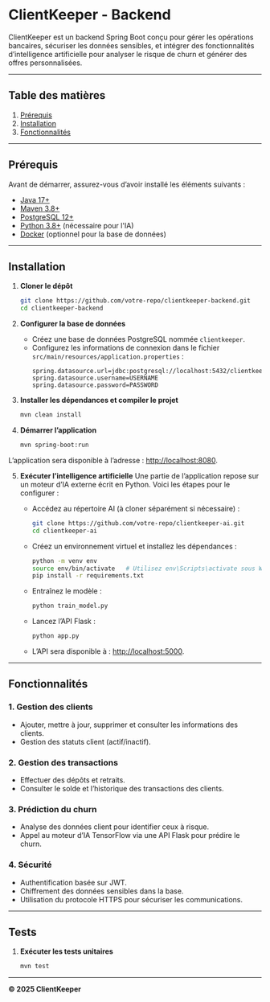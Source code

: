# ClientKeeper - Backend

ClientKeeper est un backend Spring Boot conçu pour gérer les opérations bancaires, sécuriser les données sensibles, et intégrer des fonctionnalités d’intelligence artificielle pour analyser le risque de churn et générer des offres personnalisées.

---

## **Table des matières**
1. [Prérequis](#prérequis)
2. [Installation](#installation)
3. [Fonctionnalités](#fonctionnalités)

---

## **Prérequis**
Avant de démarrer, assurez-vous d’avoir installé les éléments suivants :

- [Java 17+](https://www.oracle.com/java/technologies/javase-downloads.html)
- [Maven 3.8+](https://maven.apache.org/)
- [PostgreSQL 12+](https://www.postgresql.org/download/)
- [Python 3.8+](https://www.python.org/downloads/windows/) (nécessaire pour l'IA)
- [Docker](https://www.docker.com/) (optionnel pour la base de données)

---

## **Installation**

1. **Cloner le dépôt**
   ```bash
   git clone https://github.com/votre-repo/clientkeeper-backend.git
   cd clientkeeper-backend
   ```

2. **Configurer la base de données**
   - Créez une base de données PostgreSQL nommée `clientkeeper`.
   - Configurez les informations de connexion dans le fichier `src/main/resources/application.properties` :
     ```properties
     spring.datasource.url=jdbc:postgresql://localhost:5432/clientkeeper
     spring.datasource.username=USERNAME
     spring.datasource.password=PASSWORD
     ```

3. **Installer les dépendances et compiler le projet**
   ```bash
   mvn clean install
   ```

4. **Démarrer l’application**
   ```bash
   mvn spring-boot:run
   ```

L’application sera disponible à l’adresse : [http://localhost:8080](http://localhost:8080).

5. **Exécuter l’intelligence artificielle**
   Une partie de l’application repose sur un moteur d’IA externe écrit en Python. Voici les étapes pour le configurer :
   
   - Accédez au répertoire AI (à cloner séparément si nécessaire) :
     ```bash
     git clone https://github.com/votre-repo/clientkeeper-ai.git
     cd clientkeeper-ai
     ```

   - Créez un environnement virtuel et installez les dépendances :
     ```bash
     python -m venv env
     source env/bin/activate   # Utilisez env\Scripts\activate sous Windows
     pip install -r requirements.txt
     ```

   - Entraînez le modèle :
     ```bash
     python train_model.py
     ```

   - Lancez l’API Flask :
     ```bash
     python app.py
     ```

   - L’API sera disponible à : [http://localhost:5000](http://localhost:5000).

---

## **Fonctionnalités**

### **1. Gestion des clients**
- Ajouter, mettre à jour, supprimer et consulter les informations des clients.
- Gestion des statuts client (actif/inactif).

### **2. Gestion des transactions**
- Effectuer des dépôts et retraits.
- Consulter le solde et l’historique des transactions des clients.

### **3. Prédiction du churn**
- Analyse des données client pour identifier ceux à risque.
- Appel au moteur d’IA TensorFlow via une API Flask pour prédire le churn.

### **4. Sécurité**
- Authentification basée sur JWT.
- Chiffrement des données sensibles dans la base.
- Utilisation du protocole HTTPS pour sécuriser les communications.

---

## **Tests**

1. **Exécuter les tests unitaires**
   ```bash
   mvn test
   ```

---
**© 2025 ClientKeeper**

